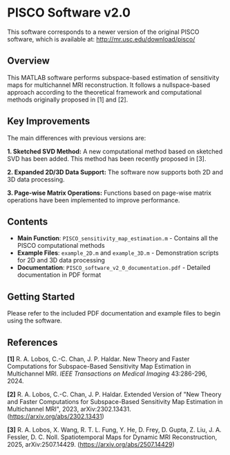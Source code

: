 # PISCO Software v2.0

This software corresponds to a newer version of the original PISCO software, 
which is available at: http://mr.usc.edu/download/pisco/

## Overview

This MATLAB software performs subspace-based estimation of sensitivity maps 
for multichannel MRI reconstruction. It follows a nullspace-based approach 
according to the theoretical framework and computational methods originally 
proposed in [1] and [2].

## Key Improvements

The main differences with previous versions are:

**1. Sketched SVD Method:**
   A new computational method based on sketched SVD has been added. This 
   method has been recently proposed in [3].

**2. Expanded 2D/3D Data Support:**
   The software now supports both 2D and 3D data processing.

**3. Page-wise Matrix Operations:**
   Functions based on page-wise matrix operations have been implemented to 
   improve performance.

## Contents

- **Main Function**: `PISCO_sensitivity_map_estimation.m` - Contains all the PISCO 
  computational methods
- **Example Files**: `example_2D.m` and `example_3D.m` - Demonstration 
  scripts for 2D and 3D data processing
- **Documentation**: `PISCO_software_v2_0_documentation.pdf` - Detailed 
  documentation in PDF format

## Getting Started

Please refer to the included PDF documentation and example files to begin 
using the software.

## References

**[1]** R. A. Lobos, C.-C. Chan, J. P. Haldar. New Theory and Faster
        Computations for Subspace-Based Sensitivity Map Estimation in
        Multichannel MRI. *IEEE Transactions on Medical Imaging* 
        43:286-296, 2024.

**[2]** R. A. Lobos, C.-C. Chan, J. P. Haldar. Extended Version of "New 
        Theory and Faster Computations for Subspace-Based Sensitivity Map 
        Estimation in Multichannel MRI", 2023, arXiv:2302.13431.
        (https://arxiv.org/abs/2302.13431)

**[3]** R. A. Lobos, X. Wang, R. T. L. Fung, Y. He, D. Frey, D. Gupta,
        Z. Liu, J. A. Fessler, D. C. Noll. Spatiotemporal Maps for Dynamic 
        MRI Reconstruction, 2025, arXiv:2507.14429.
        (https://arxiv.org/abs/2507.14429)